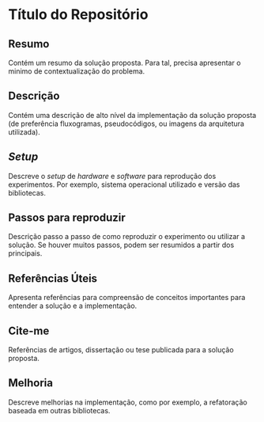 # Título do Repositório

## Resumo

Contém um resumo da solução proposta. Para tal, precisa apresentar o minimo de contextualização do problema.

## Descrição

Contém uma descrição de alto nível da implementação da solução proposta (de preferência fluxogramas, pseudocódigos, ou imagens da arquitetura utilizada).

## _Setup_

Descreve o _setup_ de _hardware_ e _software_ para reprodução dos experimentos. Por exemplo, sistema operacional utilizado e versão das bibliotecas.

## Passos para reproduzir

Descrição passo a passo de como reproduzir o experimento ou utilizar a solução. Se houver muitos passos, podem ser resumidos a partir dos principais.

## Referências Úteis

Apresenta referências para compreensão de conceitos importantes para entender a solução e a implementação.

## Cite-me

Referências de artigos, dissertação ou tese publicada para a solução proposta.

## Melhoria

Descreve melhorias na implementação, como por exemplo, a refatoração baseada em outras bibliotecas.
